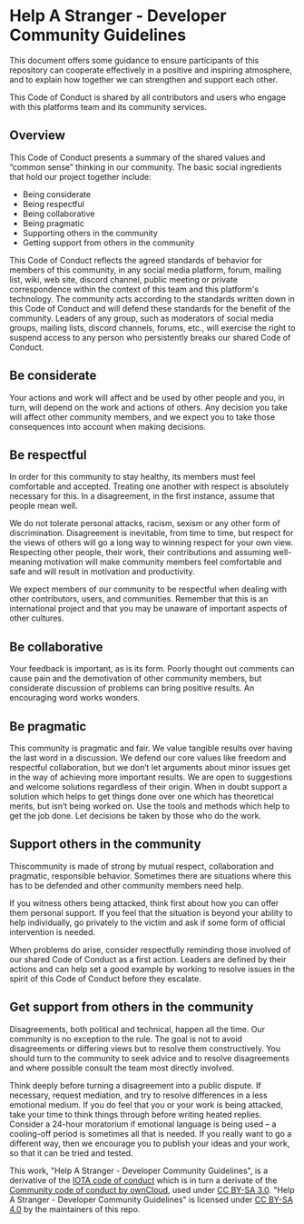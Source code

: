 # Help A Stranger - Developer Community Guidelines

This document offers some guidance to ensure participants of this repository can cooperate effectively in a positive and inspiring atmosphere, and to explain how together we can strengthen and support each other.

This Code of Conduct is shared by all contributors and users who engage with this platforms team and its community services.

## Overview

This Code of Conduct presents a summary of the shared values and “common sense” thinking in our community. The basic social ingredients that hold our project together include:

- Being considerate
- Being respectful
- Being collaborative
- Being pragmatic
- Supporting others in the community
- Getting support from others in the community

This Code of Conduct reflects the agreed standards of behavior for members of this community, in any social media platform, forum, mailing list, wiki, web site, discord channel, public meeting or private correspondence within the context of this team and this platform's technology. The community acts according to the standards written down in this Code of Conduct and will defend these standards for the benefit of the community. Leaders of any group, such as moderators of social media groups, mailing lists, discord channels, forums, etc., will exercise the right to suspend access to any person who persistently breaks our shared Code of Conduct.

## Be considerate

Your actions and work will affect and be used by other people and you, in turn, will depend on the work and actions of others. Any decision you take will affect other community members, and we expect you to take those consequences into account when making decisions.

## Be respectful

In order for this community to stay healthy, its members must feel comfortable and accepted. Treating one another with respect is absolutely necessary for this. In a disagreement, in the first instance, assume that people mean well.

We do not tolerate personal attacks, racism, sexism or any other form of discrimination. Disagreement is inevitable, from time to time, but respect for the views of others will go a long way to winning respect for your own view. Respecting other people, their work, their contributions and assuming well-meaning motivation will make community members feel comfortable and safe and will result in motivation and productivity.

We expect members of our community to be respectful when dealing with other contributors, users, and communities. Remember that this is an international project and that you may be unaware of important aspects of other cultures.

## Be collaborative

Your feedback is important, as is its form. Poorly thought out comments can cause pain and the demotivation of other community members, but considerate discussion of problems can bring positive results. An encouraging word works wonders.

## Be pragmatic

This community is pragmatic and fair. We value tangible results over having the last word in a discussion. We defend our core values like freedom and respectful collaboration, but we don’t let arguments about minor issues get in the way of achieving more important results. We are open to suggestions and welcome solutions regardless of their origin. When in doubt support a solution which helps to get things done over one which has theoretical merits, but isn’t being worked on. Use the tools and methods which help to get the job done. Let decisions be taken by those who do the work.

## Support others in the community

Thiscommunity is made of strong by mutual respect, collaboration and pragmatic, responsible behavior. Sometimes there are situations where this has to be defended and other community members need help.

If you witness others being attacked, think first about how you can offer them personal support. If you feel that the situation is beyond your ability to help individually, go privately to the victim and ask if some form of official intervention is needed.

When problems do arise, consider respectfully reminding those involved of our shared Code of Conduct as a first action. Leaders are defined by their actions and can help set a good example by working to resolve issues in the spirit of this Code of Conduct before they escalate.

## Get support from others in the community

Disagreements, both political and technical, happen all the time. Our community is no exception to the rule. The goal is not to avoid disagreements or differing views but to resolve them constructively. You should turn to the community to seek advice and to resolve disagreements and where possible consult the team most directly involved.

Think deeply before turning a disagreement into a public dispute. If necessary, request mediation, and try to resolve differences in a less emotional medium. If you do feel that you or your work is being attacked, take your time to think things through before writing heated replies. Consider a 24-hour moratorium if emotional language is being used – a cooling-off period is sometimes all that is needed. If you really want to go a different way, then we encourage you to publish your ideas and your work, so that it can be tried and tested.

This work, "Help A Stranger - Developer Community Guidelines", is a derivative of the  [IOTA code of conduct](https://github.com/iotaledger/iota.js/edit/next/.github/CODE_OF_CONDUCT.md) which is in turn a derivate of the [Community code of conduct by ownCloud](https://owncloud.org/community/code-of-conduct/), used under [CC BY-SA 3.0](https://creativecommons.org/licenses/by-sa/3.0/). "Help A Stranger - Developer Community Guidelines" is licensed under [CC BY-SA 4.0](https://creativecommons.org/licenses/by-sa/4.0/) by the maintainers of this repo.